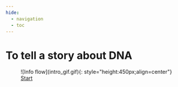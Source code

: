 ```yaml
---
hide:
  - navigation
  - toc
---
```


# To tell a story about DNA

<figure markdown> <!--
 -->
  ![Info flow](intro_gif.gif){: style="height:450px;align=center"}
  <!-- <figcaption> -->
  <a href="../story" title="DNA" class="md-button">
    Start
  </a>
  <!-- </figcaption> -->
</figure>
